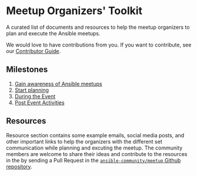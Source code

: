 # Meetup Organizers' Toolkit

A curated list of documents and resources to help the meetup organizers to plan and execute the Ansible meetups.

We would love to have contributions from you.
If you want to contribute, see our [Contributor Guide](contributing/contributing.md).

## Milestones

1. [Gain awareness of Ansible meetups](./milestones/gain_awareness_of_ansible_meetups.md)
2. [Start planning](./milestones/start_planning.md)
3. [During the Event](./milestones/during_the_event.md)
4. [Post Event Activities](./milestones/post_event_activities.md)

## Resources

Resource section contains some example emails, social media posts, and other important links to help the organizers with the different set communication while planning and excuting the meetup. The community members are welcome to share their ideas and contribute to the resources in the by sending a Pull Request in the [`ansible-community/meetup` Github repository](https://github.com/ansible-community/meetup).